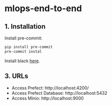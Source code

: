 # mlops-end-to-end

## 1. Installation

Install pre-commit:

```bash
pip install pre-commit
pre-commit instal
```

Install black [here](https://black.readthedocs.io/en/stable/integrations/editors.html).

## 3. URLs

- Access Prefect: http://localhost:4200/
- Access Prefect Database: http://localhost:5432
- Access Minio: http://localhost:9000
